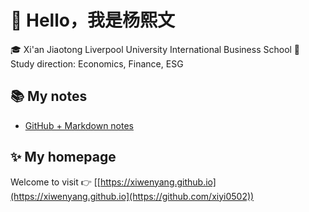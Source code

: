 # 👋 Hello，我是杨熙文

🎓 Xi'an Jiaotong Liverpool University International Business School
📘 Study direction: Economics, Finance, ESG

## 📚 My notes
- [GitHub + Markdown notes](GitHub_Markdown.pptx)

## ✨ My homepage
Welcome to visit 👉 [[https://xiwenyang.github.io](https://xiwenyang.github.io](https://github.com/xiyi0502))
